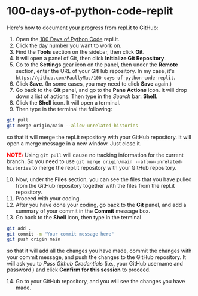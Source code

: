 # 100-days-of-python-code-replit

Here's how to document your progress from repl.it to GitHub:

1. Open the [100 Days of Python Code](https://replit.com/learn/100-days-of-python/hub) repl.it.
2. Click the day number you want to work on.
3. Find the **Tools** section on the sidebar, then click **Git**.
4. It will open a panel of Git, then click **Initialize Git Repository**.
5. Go to the **Settings** gear icon on the panel, then under the **Remote** section, enter the URL of your GitHub repository. In my case, it's `https://github.com/PaullyMac/100-days-of-python-code-replit`.
6. Click **Save**. (In some cases, you may need to click **Save** again.)
7. Go back to the **Git** panel, and go to the **Pane Actions** icon. It will drop down a list of actions. Then type in the *Search* bar: **Shell**.
8. Click the **Shell** icon. It will open a terminal.
9. Then type in the terminal the following:

```bash
git pull
git merge origin/main --allow-unrelated-histories
```
 so that it will merge the repl.it repository with your GitHub repository. It will open a merge message in a new window. Just close it.

**<span style="color:red">NOTE:</span>** Using `git pull` will cause no tracking information for the current branch. So you need to use `git merge origin/main --allow-unrelated-histories` to merge the repl.it repository with your GitHub repository.

10. Now, under the **Files** section, you can see the files that you have pulled from the GitHub repository together with the files from the repl.it repository.
11. Proceed with your coding.
12. After you have done your coding, go back to the **Git** panel, and add a summary of your commit in the **Commit** message box.
13. Go back to the **Shell** icon, then type in the terminal 
```bash
git add .
git commit -m "Your commit message here"
git push origin main
```
 so that it will add all the changes you have made, commit the changes with your commit message, and push the changes to the GitHub repository. It will ask you to *Pass Github Credentials* (i.e., your GitHub username and password ) and click **Confirm for this session** to proceed.

14. Go to your GitHub repository, and you will see the changes you have made.
